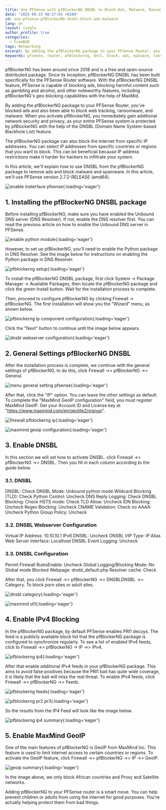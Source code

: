```yaml
---
title: Use PFSense with pfBlockerNG DNSBL to Block Ads, Malware, Ransomware, and Web Tracking
date: "2025-09-23 08:57:03 +0100"
id: use-pfsense-pfBlockerNG-dnsbl-block-ads-malware
lang: en
layout: single
author_profile: true
categories:
  - FreeBSD
tags: Networking
excerpt: By adding the pfBlockerNG package to your PFSense Router, you've blocked ads and also been able to block web tracking, ransomware, and malware. When you activate pfBlockerNG, you immediately gain additional network security and privacy, as your entire PFSense system is protected by pfBlockerNG with the help of the DNSBL (Domain Name System-based Blackhole List) feature
keywords: pfsense, router, pfblockerng, dnsl, block, ads, malware, ransomware, web, tracking, firewall
---
```


pfBlockerNG has been around since 2018 and is a free and open-source distributed package. Since its inception, pfBlockerNG DNSBL has been built specifically for the PFSense Router software. With the pfBlockerNG DNSBL feature, PFSense is capable of blocking ads, blocking harmful content such as gambling and alcohol, and other noteworthy features, including pfBlockerNG's geo-blocking capabilities with the help of MaxMid.

By adding the pfBlockerNG package to your PFSense Router, you've blocked ads and also been able to block web tracking, ransomware, and malware. When you activate pfBlockerNG, you immediately gain additional network security and privacy, as your entire PFSense system is protected by pfBlockerNG with the help of the DNSBL (Domain Name System-based Blackhole List) feature.

The pfBlockerNG package can also block the internet from specific IP addresses. You can select IP addresses from specific countries or regions that you want to block. This can be beneficial because IP address restrictions make it harder for hackers to infiltrate your system.

In this article, we'll explain how to use DNSBL from the pfBlockerNG package to remove ads and block malware and spamware. In this article, we'll use PFSense version 2.7.2-RELEASE (amd64).

![enable insterface pfsense](https://gitlab.com/unixbsdshell/unixbsdshell.gitlab.io/-/raw/main/img/1_enable_insterface.png){:loading='eager'}


## 1. Installing the pfBlockerNG DNSBL package

Before installing pfBlockerNG, make sure you have enabled the Unbound DNS server (DNS Resolver). If not, enable the DNS resolver first. You can read the previous article on how to enable the Unbound DNS server in PFSense.

![enable python module](https://gitlab.com/unixbsdshell/unixbsdshell.gitlab.io/-/raw/main/img/2_enable_Python-Module.png){:loading='eager'}

However, to set up pfBlockerNG, you'll need to enable the Python package in DNS Resolver. See the image below for instructions on enabling the Python package in DNS Resolver.

![pfblockerng setup](https://gitlab.com/unixbsdshell/unixbsdshell.gitlab.io/-/raw/main/img/3_pfblockerng-setup.png){:loading='eager'}

To install the pfBlockerNG DNSBL package, first click System -> Package Manager -> Available Packages, then locate the pfBlockerNG package and click the green Install button. Wait for the installation process to complete.

Then, proceed to configure pfBlockerNG by clicking Firewall -> pfBlockerNG. The first installation will show you the "Wizard" menu, as shown below.

![pfblockerng ip component configuration](https://gitlab.com/unixbsdshell/unixbsdshell.gitlab.io/-/raw/main/img/4_pfblockerNG-IP.png){:loading='eager'}

Click the "Next" button to continue until the image below appears.

![dnsbl webserver configuration](https://gitlab.com/unixbsdshell/unixbsdshell.gitlab.io/-/raw/main/img/5-dnsbl-webserver-configuration.png){:loading='eager'}


## 2. General Settings pfBlockerNG DNSBL

After the installation process is complete, we continue with the general settings of pfBlockerNG, to do this, click Firewall ->> pfBlockerNG ->> General.

![menu general setting pfsense](https://gitlab.com/unixbsdshell/unixbsdshell.gitlab.io/-/raw/main/img/6_menu-general-setup-pfsense.png){:loading='eager'}

After that, click the "IP" option. You can leave the other settings as default. To complete the "MaxMind GeoIP configuration" field, you must register MaxMind GeoIP. Get your Account ID and License key at "https://www.maxmind.com/en/geolite2/signup".

![firewall pfblockerng ip](https://gitlab.com/unixbsdshell/unixbsdshell.gitlab.io/-/raw/main/img/7_firewall-fblockerng-ip.png){:loading='eager'}


![maxmind geoip configuration](https://gitlab.com/unixbsdshell/unixbsdshell.gitlab.io/-/raw/main/img/8-maxmind-geoip.png){:loading='eager'}


## 3. Enable DNSBL
   
In this section we will set how to activate DNSBL. click Firewall ->> pfBlockerNG ->> DNSBL. Then you fill in each column according to the guide below.

### 3.1. DNSBL

DNSBL: Check
DNSBL Mode: Unbound python mode
Wildcard Blocking (TLD): Check
Python Control: Uncheck
DNS Reply Logging: Check
DNSBL Blocking: Check
HSTS mode: Check
TLD Allow: Uncheck
IDN Blocking: Uncheck
Regex Blocking: Uncheck
CNAME Validation: Check
no AAAA: Uncheck
Python Group Policy: Uncheck

### 3.2. DNSBL Webserver Configuration

Virtual IP Address: 10.10.10.1
IPv6 DNSBL: Uncheck
DNSBL VIP Type: IP Alias
Web Server Interface: Localhost
DNSBL Event Logging: Uncheck

### 3.3. DNSBL Configuration

Permit Firewall RulesEnable: Uncheck
Global Logging/Blocking Mode: No Global mode
Blocked Webpage: dnsbl_default.php
Resolver cache: Check

After that, you click Firewall ->> pfBlockerNG ->> DNSBLDNSBL ->> Category. To block porn sites or adult sites.

![dnsbl category](https://gitlab.com/unixbsdshell/unixbsdshell.gitlab.io/-/raw/main/img/9-DNSBL-Category.png){:loading='eager'}

![maxmind ut1](https://gitlab.com/unixbsdshell/unixbsdshell.gitlab.io/-/raw/main/img/10-maxmind-UT1.png){:loading='eager'}


## 4. Enable IPv4 Blocking

In the pfBlockerNG package, by default PFSense enables PRI1 decoys. The feed is a publicly available block list that the pfBlockerNG package is configured to synchronize regularly. To see a list of enabled IPv4 feeds, click to Firewall ->> pfBlockerNG -> IP ->> IPv4.

![pfblockerng ip4](https://gitlab.com/unixbsdshell/unixbsdshell.gitlab.io/-/raw/main/img/11-pfblockerng-IP4.png){:loading='eager'}

After that enable additional IPv4 feeds in your pfBlockerNG package. This aims to avoid false positives because the PRI1 bait has quite wide coverage, it is likely that the bait will miss the real threat. To enable IPv4 feeds, click Firewall ->> pfBlockerNG ->> Feeds.

![pfblockerng feeds](https://gitlab.com/unixbsdshell/unixbsdshell.gitlab.io/-/raw/main/img/12-pfblockerng-FEEDS.jpg){:loading='eager'}


![pfblockerng pr2 pr3](https://gitlab.com/unixbsdshell/unixbsdshell.gitlab.io/-/raw/main/img/13-pr2-pr3.jpg){:loading='eager'}

So the results from the IP4 Feed will look like the image below.

![pfblockerng ip4 summary](https://gitlab.com/unixbsdshell/unixbsdshell.gitlab.io/-/raw/main/img/14-pfblockerngIP4.png){:loading='eager'}


## 5. Enable MaxMind GeoIP

One of the main features of pfBlockerNG is GeoIP from MaxMind Inc. This feature is used to limit internet access to certain countries or regions. To activate the GeoIP feature, click Firewall ->> pfBlockerNG ->> IP ->> GeoIP.

![geoip summary](https://gitlab.com/unixbsdshell/unixbsdshell.gitlab.io/-/raw/main/img/15-GeoIP-Summary.png){:loading='eager'}

In the image above, we only block African countries and Proxy and Satellite networks.

Adding pfBlockerNG to your PFSense router is a smart move. You can help prevent children or adults from using the internet for good purposes. You're actually helping protect them from bad things.

